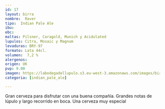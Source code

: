 ```yaml
---
id: 17
layout: birra
nombre:  Raver
tipo:  Indian Pale Ale
ibu: 
ebc:
maltas: Pilsner, Caragold, Munich y Acidulated
lupulos: Citra, Mosaic y Magnum
levaduras: BRY-97
formato: Lata 44cl.
volumen:  7,2 %
alergenos: 
origen: UK
pvp: 9.00
imagen: https://labodegadellupulo.s3.eu-west-3.amazonaws.com/images/birras/raver.jpg
categoria: [indian_pale_ale]

---
```

Gran cerveza para disfrutar con una buena compañía. Grandes notas de lúpulo y largo recorrido en boca. Una cerveza muy especial
